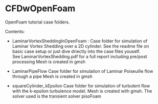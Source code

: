 # CFDwOpenFoam

OpenFoam tutorial case folders.


Contents:
*   LaminarVortexSheddingInOpenFoam :
	Case folder for simulation of Laminar Vortex Shedding over a 2D cylinder.
        See the readme file on basic case setup or just dive driectly into the case files youself.	
	See LaminarVortexShedding.pdf for a full report including pre/post processing
   	Mesh is created in gmsh


*   LaminarPipeFlow
	Case folder for simulation of Laminar Poiseuille flow through a pipe
	Mesh is created in gmsh

*   squareCylinder_kEpsilon
	Case folder for simulation of turbulent flow with the k-epsilon 
	turbulence model. Mesh is created with gmsh. 
	The solver used is the transient solver pisoFoam

